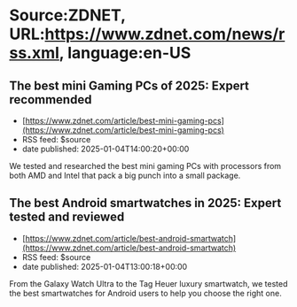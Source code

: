 # Source:ZDNET, URL:https://www.zdnet.com/news/rss.xml, language:en-US

## The best mini Gaming PCs of 2025: Expert recommended
 - [https://www.zdnet.com/article/best-mini-gaming-pcs](https://www.zdnet.com/article/best-mini-gaming-pcs)
 - RSS feed: $source
 - date published: 2025-01-04T14:00:20+00:00

We tested and researched the best mini gaming PCs with processors from both AMD and Intel that pack a big punch into a small package.

## The best Android smartwatches in 2025: Expert tested and reviewed
 - [https://www.zdnet.com/article/best-android-smartwatch](https://www.zdnet.com/article/best-android-smartwatch)
 - RSS feed: $source
 - date published: 2025-01-04T13:00:18+00:00

From the Galaxy Watch Ultra to the Tag Heuer luxury smartwatch, we tested the best smartwatches for Android users to help you choose the right one.

